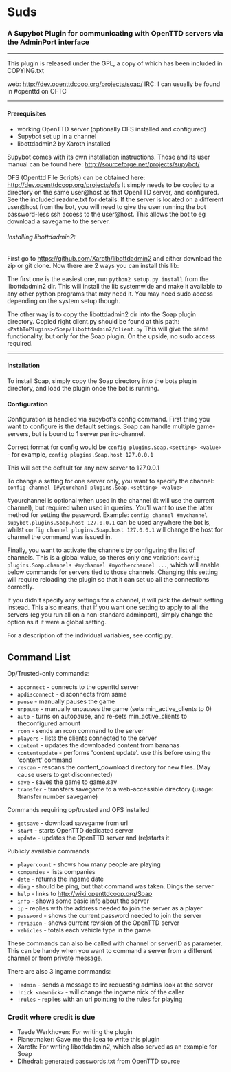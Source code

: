 # Suds
### A Supybot Plugin for communicating with OpenTTD servers via the AdminPort interface
____

This plugin is released under the GPL, a copy of which has been included in COPYING.txt

web: http://dev.openttdcoop.org/projects/soap/
IRC: I can usually be found in #openttd on OFTC


____
#### Prerequisites
 * working OpenTTD server (optionally OFS installed and configured)
 * Supybot set up in a channel
 * libottdadmin2 by Xaroth installed

 Supybot comes with its own installation instructions. Those and its user manual
 can be found here: http://sourceforge.net/projects/supybot/

 OFS (Openttd File Scripts) can be obtained here: http://dev.openttdcoop.org/projects/ofs
 It simply needs to be copied to a directory on the same user@host as that
 OpenTTD server, and configured. See the included readme.txt for details. If the
 server is located on a different user@host from the bot, you will need to give
 the user running the bot password-less ssh access to the user@host. This allows
 the bot to eg download a savegame to the server.
 
 ###### Installing libottdadmin2:
 First go to https://github.com/Xaroth/libottdadmin2 and either download the zip
 or git clone. Now there are 2 ways you can install this lib:

 The first one is the easiest one, run `python2 setup.py install` from the
 libottdadmin2 dir. This will install the lib systemwide and make it available
 to any other python programs that may need it. You may need sudo access
 depending on the system setup though.

 The other way is to copy the libottdadmin2 dir into the Soap plugin directory.
 Copied right client.py should be found at this path:
 `<PathToPlugins>/Soap/libottdadmin2/client.py`
 This will give the same functionality, but only for the Soap plugin. On the
 upside, no sudo access required.
 
____

#### Installation

 To install Soap, simply copy the Soap directory into the bots plugin directory,
 and load the plugin once the bot is running.
#### Configuration

 Configuration is handled via supybot's config command. First thing you want to
 configure is the default settings. Soap can handle multiple game-servers, but
 is bound to 1 server per irc-channel.

 Correct format for config would be `config plugins.Soap.<setting> <value>` - for example, `config plugins.Soap.host 127.0.0.1`

 This will set the default for any new server to 127.0.0.1

 To change a setting for one server only, you want to specify the channel: `config channel [#yourchan] plugins.Soap.<setting> <value>`

 #yourchannel is optional when used in the channel (it will use the current
 channel), but required when used in queries. You'll want to use the latter method
 for setting the password. Example: `config channel #mychannel supybot.plugins.Soap.host 127.0.0.1` can be used anywhere the  bot is, whilst `config channel plugins.Soap.host 127.0.0.1` will change the host for channel the command was issued in.

 Finally, you want to activate the channels by configuring the list of
 channels. This is a global value, so theres only one variation: `config plugins.Soap.channels #mychannel #myotherchannel ...`, which will enable below commands for servers tied to those channels. Changing this
 setting will require reloading the plugin so that it can set up all the connections correctly.

 If you didn't specify any settings for a channel, it will pick the default setting instead.
 This also means, that if you want one setting to apply to all the servers (eg you run
 all on a non-standard adminport), simply change the option as if it were a global
 setting.

 For a description of the individual variables, see config.py.
 
 ## Command List

Op/Trusted-only commands:
* `apconnect`     - connects to the openttd server
* `apdisconnect`   - disconnects from same
* `pause`          - manually pauses the game
* `unpause`        - manually unpauses the game (sets min_active_clients to 0)
* `auto`           - turns on autopause, and re-sets min_active_clients to theconfigured amount
* `rcon`           - sends an rcon command to the server
* `players`        - lists the clients connected to the server
* `content`        - updates the downloaded content from bananas
* `contentupdate`  - performs 'content update'. use this before using the 'content' command
* `rescan`         - rescans the content_download directory for new files. (May cause users to get disconnected)
* `save`           - saves the game to game.sav
* `transfer`       - transfers savegame to a web-accessible directory (usage: !transfer number savegame)

Commands requiring op/trusted and OFS installed
* `getsave`        - download savegame from url
* `start`          - starts OpenTTD dedicated server
* `update`         - updates the OpenTTD server and (re)starts it

Publicly available commands
* `playercount`    - shows how many people are playing
* `companies`      - lists companies
* `date`           - returns the ingame date
* `ding`           - should be ping, but that command was taken. Dings the server
* `help`           - links to http://wiki.openttdcoop.org/Soap
* `info`           - shows some basic info about the server
* `ip`             - replies with the address needed to join the server as a player
* `password`       - shows the current password needed to join the server
* `revision`       - shows current revision of the OpenTTD server
* `vehicles`       - totals each vehicle type in the game

 These commands can also be called with channel or serverID as parameter. This can
 be handy when you want to command a server from a different channel or from
 private message.

 There are also 3 ingame commands:
* `!admin`             - sends a message to irc requesting admins look at the server
* `!nick <newnick>`    - will change the ingame nick of the caller
* `!rules`             - replies with an url pointing to the rules for playing


### Credit where credit is due
* Taede Werkhoven: For writing the plugin
* Planetmaker: Gave me the idea to write this plugin
* Xaroth: For writing libottdadmin2, which also served as an example for Soap
* Dihedral: generated passwords.txt from OpenTTD source
